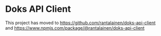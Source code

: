 # Doks API Client

This project has moved to https://github.com/rantalainen/doks-api-client and https://www.npmjs.com/package/@rantalainen/doks-api-client
